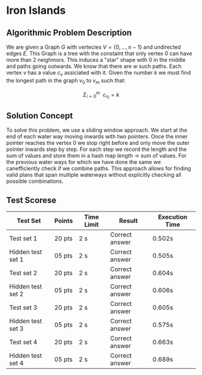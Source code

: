 # Iron Islands

## Algorithmic Problem Description

We are given a Graph $G$ with vertecies $V = \{0,...,n-1\}$ and undirected edges $E$. This Graph is a tree with the constaint that only vertex $0$ can have more than $2$ neighmors. This induces a "star" shape with $0$ in the middle and paths going outwards. We know that there are $w$ such paths. Each vertex $v$ has a value $c_v$ assiciated with it. Given the number $k$ we must find the longest path in the graph $v_0$ to $v_m$ such that:

$$\Sigma_{i=0}^m \ \ c_{v_i} = k$$


## Solution Concept

To solve this problem, we use a sliding window approach. We start at the end of each water way moving inwards with two pointers. Once the inner pointer reaches the vertex $0$ we stop right before and only move the outer pointer inwards step by step. For each step we record the length and the sum of values and store them in a hash map length -> sum of values. For the previous water ways for which we have done the same we canefficiently check if we combine paths. This approach allows for finding valid plans that span multiple waterways without explicitly checking all possible combinations.

## Test Scorese


| Test Set           | Points | Time Limit | Result          | Execution Time |
|--------------------|--------|------------|-----------------|----------------|
| Test set 1         | 20 pts | 2 s        | Correct answer  | 0.502s         |
| Hidden test set 1  | 05 pts | 2 s        | Correct answer  | 0.505s         |
| Test set 2         | 20 pts | 2 s        | Correct answer  | 0.604s         |
| Hidden test set 2  | 05 pts | 2 s        | Correct answer  | 0.606s         |
| Test set 3         | 20 pts | 2 s        | Correct answer  | 0.605s         |
| Hidden test set 3  | 05 pts | 2 s        | Correct answer  | 0.575s         |
| Test set 4         | 20 pts | 2 s        | Correct answer  | 0.663s         |
| Hidden test set 4  | 05 pts | 2 s        | Correct answer  | 0.689s         |
